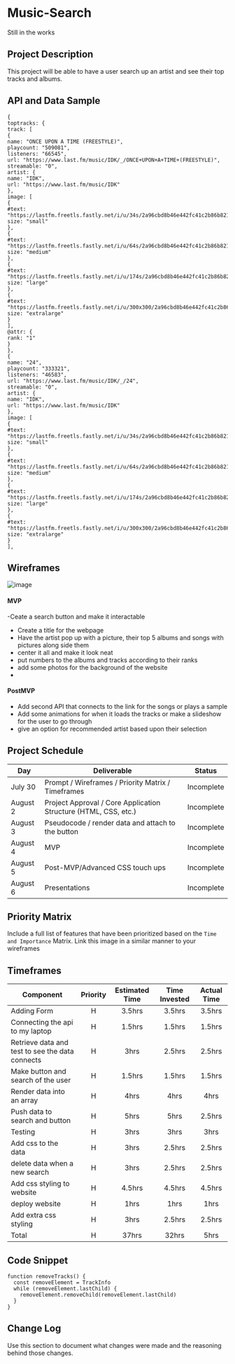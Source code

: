 # Music-Search
Still in the works

## Project Description

This project will be able to have a user search up an artist and see their top tracks and albums.

## API and Data Sample
```
{
toptracks: {
track: [
{
name: "ONCE UPON A TIME (FREESTYLE)",
playcount: "509081",
listeners: "66545",
url: "https://www.last.fm/music/IDK/_/ONCE+UPON+A+TIME+(FREESTYLE)",
streamable: "0",
artist: {
name: "IDK",
url: "https://www.last.fm/music/IDK"
},
image: [
{
#text: "https://lastfm.freetls.fastly.net/i/u/34s/2a96cbd8b46e442fc41c2b86b821562f.png",
size: "small"
},
{
#text: "https://lastfm.freetls.fastly.net/i/u/64s/2a96cbd8b46e442fc41c2b86b821562f.png",
size: "medium"
},
{
#text: "https://lastfm.freetls.fastly.net/i/u/174s/2a96cbd8b46e442fc41c2b86b821562f.png",
size: "large"
},
{
#text: "https://lastfm.freetls.fastly.net/i/u/300x300/2a96cbd8b46e442fc41c2b86b821562f.png",
size: "extralarge"
}
],
@attr: {
rank: "1"
}
},
{
name: "24",
playcount: "333321",
listeners: "46583",
url: "https://www.last.fm/music/IDK/_/24",
streamable: "0",
artist: {
name: "IDK",
url: "https://www.last.fm/music/IDK"
},
image: [
{
#text: "https://lastfm.freetls.fastly.net/i/u/34s/2a96cbd8b46e442fc41c2b86b821562f.png",
size: "small"
},
{
#text: "https://lastfm.freetls.fastly.net/i/u/64s/2a96cbd8b46e442fc41c2b86b821562f.png",
size: "medium"
},
{
#text: "https://lastfm.freetls.fastly.net/i/u/174s/2a96cbd8b46e442fc41c2b86b821562f.png",
size: "large"
},
{
#text: "https://lastfm.freetls.fastly.net/i/u/300x300/2a96cbd8b46e442fc41c2b86b821562f.png",
size: "extralarge"
}
],
```
## Wireframes

![image](https://user-images.githubusercontent.com/56912648/127868415-6877b2ea-b125-4b37-916a-12841b49cd55.png)




#### MVP 
-Ceate a search button and make it interactable 
- Create a title for the webpage
- Have the artist pop up with a picture, their top 5 albums and songs with pictures along side them 
- center it all and make it look neat
- put numbers to the albums and tracks according to their ranks
- add some photos for the background of the website 
- 

#### PostMVP  
- Add second API that connects to the link for the songs or plays a sample
- Add some animations for when it loads the tracks or make a slideshow for the user to go through
- give an option for recommended artist based upon their selection

## Project Schedule


|  Day | Deliverable | Status
|---|---| ---|
|July 30| Prompt / Wireframes / Priority Matrix / Timeframes | Incomplete
|August 2| Project Approval / Core Application Structure (HTML, CSS, etc.) | Incomplete
|August 3| Pseudocode / render data and attach to the button | Incomplete
|August 4| MVP  | Incomplete
|August 5| Post-MVP/Advanced CSS touch ups | Incomplete
|August 6| Presentations | Incomplete

## Priority Matrix

Include a full list of features that have been prioritized based on the `Time and Importance` Matrix.  Link this image in a similar manner to your wireframes

## Timeframes

| Component | Priority | Estimated Time | Time Invested | Actual Time |
| --- | :---: |  :---: | :---: | :---: |
| Adding Form | H | 3.5hrs| 3.5hrs | 3.5hrs |
| Connecting the api to my laptop | H | 1.5hrs| 1.5hrs | 1.5hrs |
| Retrieve data and test to see the data connects | H | 3hrs| 2.5hrs | 2.5hrs |
| Make button and search of the user | H | 1.5hrs| 1.5hrs | 1.5hrs |
| Render data into an array | H | 4hrs| 4hrs | 4hrs |
| Push data to search and button| H | 5hrs| 5hrs | 2.5hrs |
| Testing | H | 3hrs| 3hrs | 3hrs |
| Add css to the data | H | 3hrs| 2.5hrs | 2.5hrs |
| delete data when a new search | H | 3hrs| 2.5hrs | 2.5hrs |
| Add css styling to website | H | 4.5hrs| 4.5hrs | 4.5hrs |
| deploy website | H | 1hrs| 1hrs | 1hrs |
| Add extra css styling | H | 3hrs| 2.5hrs | 2.5hrs |
| Total | H | 37hrs| 32hrs | 5hrs |

## Code Snippet


```
function removeTracks() {
  const removeElement = TrackInfo
  while (removeElement.lastChild) {
    removeElement.removeChild(removeElement.lastChild)
  }
}
```

## Change Log
 Use this section to document what changes were made and the reasoning behind those changes.  
